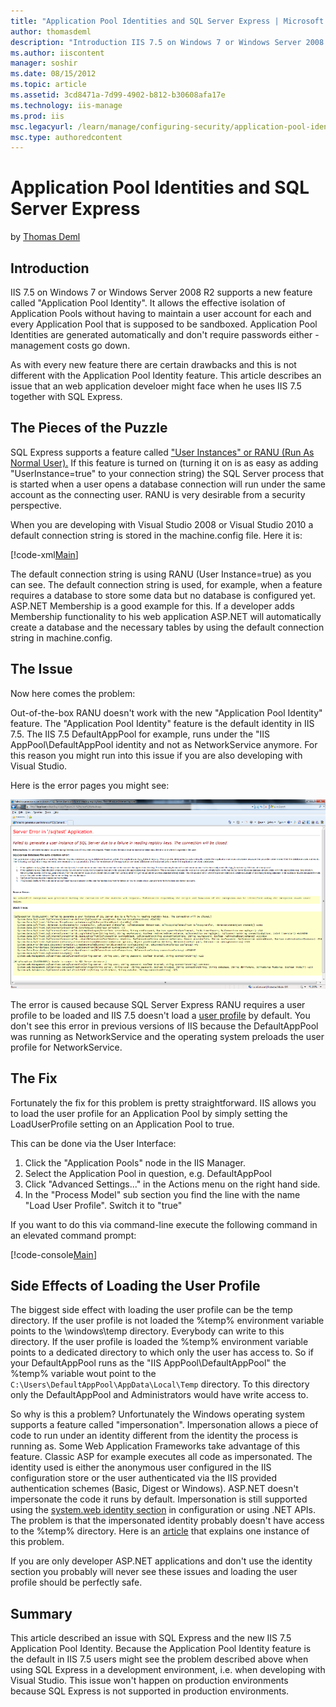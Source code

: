 ```yaml
---
title: "Application Pool Identities and SQL Server Express | Microsoft Docs"
author: thomasdeml
description: "Introduction IIS 7.5 on Windows 7 or Windows Server 2008 R2 supports a new feature called 'Application Pool Identity'. It allows the effective isolation of A..."
ms.author: iiscontent
manager: soshir
ms.date: 08/15/2012
ms.topic: article
ms.assetid: 3cd8471a-7d99-4902-b812-b30608afa17e
ms.technology: iis-manage
ms.prod: iis
msc.legacyurl: /learn/manage/configuring-security/application-pool-identities-and-sql-server-express
msc.type: authoredcontent
---
```

Application Pool Identities and SQL Server Express
====================
by [Thomas Deml](https://github.com/thomasdeml)

## Introduction

IIS 7.5 on Windows 7 or Windows Server 2008 R2 supports a new feature called "Application Pool Identity". It allows the effective isolation of Application Pools without having to maintain a user account for each and every Application Pool that is supposed to be sandboxed. Application Pool Identities are generated automatically and don't require passwords either - management costs go down.

As with every new feature there are certain drawbacks and this is not different with the Application Pool Identity feature. This article describes an issue that an web application develoer might face when he uses IIS 7.5 together with SQL Express.

## The Pieces of the Puzzle

SQL Express supports a feature called ["User Instances" or RANU (Run As Normal User).](https://msdn.microsoft.com/en-us/library/bb264564(SQL.90).aspx "SQL Express User Instances") If this feature is turned on (turning it on is as easy as adding "UserInstance=true" to your connection string) the SQL Server process that is started when a user opens a database connection will run under the same account as the connecting user. RANU is very desirable from a security perspective.

When you are developing with Visual Studio 2008 or Visual Studio 2010 a default connection string is stored in the machine.config file. Here it is:


[!code-xml[Main](application-pool-identities-and-sql-server-express/samples/sample1.xml)]


The default connection string is using RANU (User Instance=true) as you can see. The default connection string is used, for example, when a feature requires a database to store some data but no database is configured yet. ASP.NET Membership is a good example for this. If a developer adds Membership functionality to his web application ASP.NET will automatically create a database and the necessary tables by using the default connection string in machine.config.

## The Issue

Now here comes the problem:

Out-of-the-box RANU doesn't work with the new "Application Pool Identity" feature. The "Application Pool Identity" feature is the default identity in IIS 7.5. The IIS 7.5 DefaultAppPool for example, runs under the "IIS AppPool\DefaultAppPool identity and not as NetworkService anymore. For this reason you might run into this issue if you are also developing with Visual Studio.

Here is the error pages you might see:

[![](application-pool-identities-and-sql-server-express/_static/image4.png)](application-pool-identities-and-sql-server-express/_static/image3.png)

The error is caused because SQL Server Express RANU requires a user profile to be loaded and IIS 7.5 doesn't load a [user profile](https://msdn.microsoft.com/en-us/library/bb776892(VS.85).aspx "Windows User Profiles") by default. You don't see this error in previous versions of IIS because the DefaultAppPool was running as NetworkService and the operating system preloads the user profile for NetworkService.

## The Fix

Fortunately the fix for this problem is pretty straightforward. IIS allows you to load the user profile for an Application Pool by simply setting the LoadUserProfile setting on an Application Pool to true.

This can be done via the User Interface:

1. Click the "Application Pools" node in the IIS Manager.
2. Select the Application Pool in question, e.g. DefaultAppPool
3. Click "Advanced Settings..." in the Actions menu on the right hand side.
4. In the "Process Model" sub section you find the line with the name "Load User Profile". Switch it to "true"

If you want to do this via command-line execute the following command in an elevated command prompt:


[!code-console[Main](application-pool-identities-and-sql-server-express/samples/sample2.cmd)]


## Side Effects of Loading the User Profile

The biggest side effect with loading the user profile can be the temp directory. If the user profile is not loaded the %temp% environment variable points to the \windows\temp directory. Everybody can write to this directory. If the user profile is loaded the %temp% environment variable points to a dedicated directory to which only the user has access to. So if your DefaultAppPool runs as the "IIS AppPool\DefaultAppPool" the %temp% variable wout point to the `C:\Users\DefaultAppPool\AppData\Local\Temp` directory. To this directory only the DefaultAppPool and Administrators would have write access to.

So why is this a problem? Unfortunately the Windows operating system supports a feature called "impersonation". Impersonation allows a piece of code to run under an identity different from the identity the process is running as. Some Web Application Frameworks take advantage of this feature. Classic ASP for example executes all code as impersonated. The identity used is either the anonymous user configured in the IIS configuration store or the user authenticated via the IIS provided authentication schemes (Basic, Digest or Windows). ASP.NET doesn't impersonate the code it runs by default. Impersonation is still supported using the [system.web identity section](https://msdn.microsoft.com/en-us/library/72wdk8cc(VS.71).aspx "system.web identity section") in configuration or using .NET APIs. The problem is that the impersonated identity probably doesn't have access to the %temp% directory. Here is an [article](../../application-frameworks/running-classic-asp-applications-on-iis-7-and-iis-8/using-classic-asp-with-microsoft-access-databases-on-iis.md "Access and LoadUserProfile") that explains one instance of this problem.

If you are only developer ASP.NET applications and don't use the identity section you probably will never see these issues and loading the user profile should be perfectly safe.

## Summary

This article described an issue with SQL Express and the new IIS 7.5 Application Pool Identity. Because the Application Pool Identity feature is the default in IIS 7.5 users might see the problem described above when using SQL Express in a development environment, i.e. when developing with Visual Studio. This issue won't happen on production environments because SQL Express is not supported in production environments.
